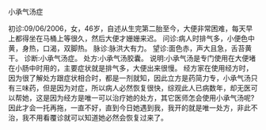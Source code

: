 小承气汤症
 
初诊:09/06/2006，女，46岁，自述从生完第二胎至今，大便非常困难，每天早上都得坐在马桶上等很久，然后大便才姗姗来迟。
问诊:病人时排气多，小便色中黄，身热，口渴，双脚热。
脉诊:脉洪大有力。
望诊:面色赤，声大且急，舌苔黄干。
诊断:小承气汤症。
处方:小承气汤胶囊。
说明:小承气汤是专门使用在大便堵在小肠中时用的，主要症状就是排气多，大便出来很慢。
经方家在使用经方时，因为很了解处方跟症状相合时，都是一剂就知，因此立方是药简力专，小承气汤只有三味药，但是因为对症，所以病人必然恢复很快，综观此人已病数年，却无医可以帮她，这是因为经方是唯一可以治疗她的处方，其它医师怎会使用小承气汤呢?因此才会一托再拖，一直不好，直到今日她遇到我，我开的就是唯一处方，非此不治，我不用看覆诊就可以知道她必然会恢复过来了。